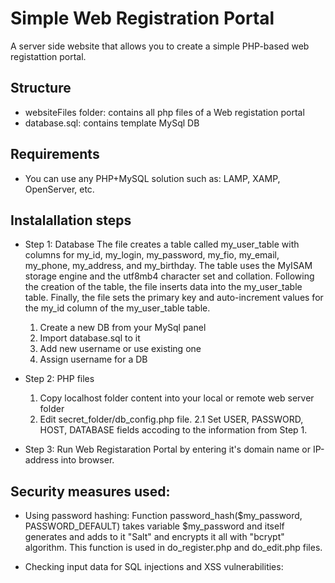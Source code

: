 # Simple Web Registration Portal
A server side website that allows you to create a simple PHP-based web registattion portal.

## Structure
- websiteFiles folder: contains all php files of a Web registation portal
- database.sql: contains template MySql DB

## Requirements
- You can use any PHP+MySQL solution such as: LAMP, XAMP, OpenServer, etc.

## Instalallation steps
- Step 1: Database
The file creates a table called my_user_table with columns for my_id, my_login, my_password, my_fio, my_email, my_phone, my_address, and my_birthday. The table uses the MyISAM storage engine and the utf8mb4 character set and collation.
Following the creation of the table, the file inserts data into the my_user_table table.
Finally, the file sets the primary key and auto-increment values for the my_id column of the my_user_table table.

  1. Create a new DB from your MySql panel
  2. Import database.sql to it
  3. Add new username or use existing one
  4. Assign username for a DB

- Step 2: PHP files
  1. Copy localhost folder content into your local or remote web server folder
  2. Edit secret_folder/db_config.php file.
    2.1 Set USER, PASSWORD, HOST, DATABASE fields accoding to the information from Step 1.
  
- Step 3: Run Web Registaration Portal by entering it's domain name or IP-address into browser.

## Security measures used:
- Using password hashing:
  Function password_hash($my_password, PASSWORD_DEFAULT) takes variable $my_password and itself generates and adds to it "Salt" and encrypts it all   with "bcrypt" algorithm. This function is used in do_register.php and do_edit.php files.

- Checking input data for SQL injections and XSS vulnerabilities:
  
